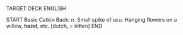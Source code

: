 TARGET DECK
ENGLISH

START
Basic
Catkin
Back: n. Small spike of usu. Hanging flowers on a willow, hazel, etc. [dutch, = kitten]
END
